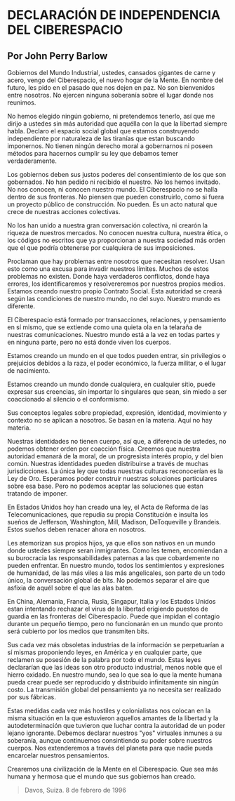 DECLARACIÓN DE INDEPENDENCIA DEL CIBERESPACIO
=============================================
Por John Perry Barlow
---------------------

Gobiernos del Mundo Industrial, ustedes, cansados gigantes de carne y acero, vengo del Ciberespacio, el nuevo hogar de la Mente. En nombre del futuro, les pido en el pasado que nos dejen en paz. No son bienvenidos entre nosotros. No ejercen ninguna soberanía sobre el lugar donde nos reunimos.

No hemos elegido ningún gobierno, ni pretendemos tenerlo, así que me dirijo a ustedes sin más autoridad que aquélla con la que la libertad siempre habla. Declaro el espacio social global que estamos construyendo independiente por naturaleza de las tiranías que estan buscando imponernos. No tienen ningún derecho moral a gobernarnos ni poseen métodos para hacernos cumplir su ley que debamos temer verdaderamente.

Los gobiernos deben sus justos poderes del consentimiento de los que son gobernados. No han pedido ni recibido el nuestro. No los hemos invitado. No nos conocen, ni conocen nuestro mundo. El Ciberespacio no se halla dentro de sus fronteras. No piensen que pueden construirlo, como si fuera un proyecto público de construcción. No pueden. Es un acto natural que crece de nuestras acciones colectivas.

No los han unido a nuestra gran conversación colectiva, ni crearón la riqueza de nuestros mercados. No conocen nuestra cultura, nuestra ética, o los códigos no escritos que ya proporcionan a nuestra sociedad más orden que el que podría obtenerse por cualquiera de sus imposiciones.

Proclaman que hay problemas entre nosotros que necesitan resolver. Usan esto como una excusa para invadir nuestros límites. Muchos de estos problemas no existen. Donde haya verdaderos conflictos, donde haya errores, los identificaremos y resolvereremos por nuestros propios medios. Estamos creando nuestro propio Contrato Social. Esta autoridad se creará según las condiciones de nuestro mundo, no del suyo. Nuestro mundo es diferente.

El Ciberespacio está formado por transacciones, relaciones, y pensamiento en sí mismo, que se extiende como una quieta ola en la telaraña de nuestras comunicaciones. Nuestro mundo está a la vez en todas partes y en ninguna parte, pero no está donde viven los cuerpos.

Estamos creando un mundo en el que todos pueden entrar, sin privilegios o prejuicios debidos a la raza, el poder económico, la fuerza militar, o el lugar de nacimiento.

Estamos creando un mundo donde cualquiera, en cualquier sitio, puede expresar sus creencias, sin importar lo singulares que sean, sin miedo a ser coaccionado al silencio o el conformismo.

Sus conceptos legales sobre propiedad, expresión, identidad, movimiento y contexto no se aplican a nosotros. Se basan en la materia. Aquí no hay materia.

Nuestras identidades no tienen cuerpo, así que, a diferencia de ustedes, no podemos obtener orden por coacción física. Creemos que nuestra autoridad emanará de la moral, de un progresista interés propio, y del bien común. Nuestras identidades pueden distribuirse a través de muchas jurisdicciones. La única ley que todas nuestras culturas reconocerían es la Ley de Oro. Esperamos poder construir nuestras soluciones particulares sobre esa base. Pero no podemos aceptar las soluciones que estan tratando de imponer.

En Estados Unidos hoy han creado una ley, el Acta de Reforma de las Telecomunicaciones, que repudia su propia Constitución e insulta los sueños de Jefferson, Washington, Mill, Madison, DeToqueville y Brandeis. Estos sueños deben renacer ahora en nosotros.

Les atemorizan sus propios hijos, ya que ellos son nativos en un mundo donde ustedes siempre seran inmigrantes. Como les temen, encomiendan a su burocracia las responsabilidades paternas a las que cobardemente no pueden enfrentar. En nuestro mundo, todos los sentimientos y expresiones de humanidad, de las más viles a las más angelicales, son parte de un todo único, la conversación global de bits. No podemos separar el aire que asfixia de aquél sobre el que las alas baten.

En China, Alemania, Francia, Rusia, Singapur, Italia y los Estados Unidos estan intentando rechazar el virus de la libertad erigiendo puestos de guardia en las fronteras del Ciberespacio. Puede que impidan el contagio durante un pequeño tiempo, pero no funcionarán en un mundo que pronto será cubierto por los medios que transmiten bits.

Sus cada vez más obsoletas industrias de la información se perpetuarían a sí mismas proponiendo leyes, en América y en cualquier parte, que reclamen su posesión de la palabra por todo el mundo. Estas leyes declararían que las ideas son otro producto industrial, menos noble que el hierro oxidado. En nuestro mundo, sea lo que sea lo que la mente humana pueda crear puede ser reproducido y distribuido infinitamente sin ningún costo. La transmisión global del pensamiento ya no necesita ser realizado por sus fábricas.

Estas medidas cada vez más hostiles y colonialistas nos colocan en la misma situación en la que estuvieron aquellos amantes de la libertad y la autodeterminación que tuvieron que luchar contra la autoridad de un poder lejano  ignorante. Debemos declarar nuestros "yos" virtuales inmunes a su soberanía, aunque continuemos consintiendo su poder sobre nuestros cuerpos. Nos extenderemos a través del planeta para que nadie pueda encarcelar nuestros pensamientos.

Crearemos una civilización de la Mente en el Ciberespacio. Que sea más humana y hermosa que el mundo que sus gobiernos han creado.

> Davos, Suiza. 8 de febrero de 1996
